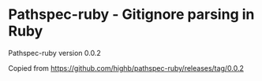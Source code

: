 Pathspec-ruby - Gitignore parsing in Ruby
=============================================

Pathspec-ruby version 0.0.2

Copied from https://github.com/highb/pathspec-ruby/releases/tag/0.0.2 
